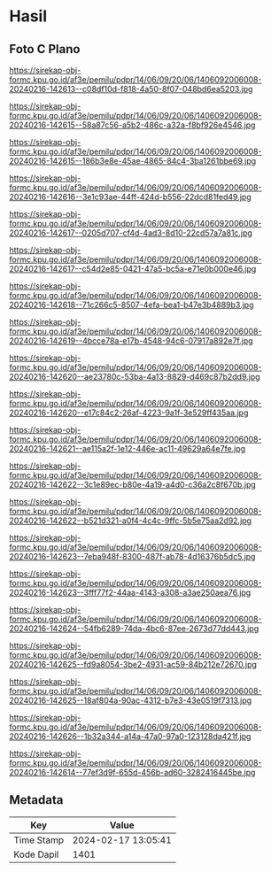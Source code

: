 # Hasil

## Foto C Plano

https://sirekap-obj-formc.kpu.go.id/af3e/pemilu/pdpr/14/06/09/20/06/1406092006008-20240216-142613--c08df10d-f818-4a50-8f07-048bd6ea5203.jpg

https://sirekap-obj-formc.kpu.go.id/af3e/pemilu/pdpr/14/06/09/20/06/1406092006008-20240216-142615--58a87c56-a5b2-486c-a32a-f8bf926e4546.jpg

https://sirekap-obj-formc.kpu.go.id/af3e/pemilu/pdpr/14/06/09/20/06/1406092006008-20240216-142615--186b3e8e-45ae-4865-84c4-3ba1261bbe69.jpg

https://sirekap-obj-formc.kpu.go.id/af3e/pemilu/pdpr/14/06/09/20/06/1406092006008-20240216-142616--3e1c93ae-44ff-424d-b556-22dcd81fed49.jpg

https://sirekap-obj-formc.kpu.go.id/af3e/pemilu/pdpr/14/06/09/20/06/1406092006008-20240216-142617--0205d707-cf4d-4ad3-8d10-22cd57a7a81c.jpg

https://sirekap-obj-formc.kpu.go.id/af3e/pemilu/pdpr/14/06/09/20/06/1406092006008-20240216-142617--c54d2e85-0421-47a5-bc5a-e71e0b000e46.jpg

https://sirekap-obj-formc.kpu.go.id/af3e/pemilu/pdpr/14/06/09/20/06/1406092006008-20240216-142618--71c266c5-8507-4efa-bea1-b47e3b4889b3.jpg

https://sirekap-obj-formc.kpu.go.id/af3e/pemilu/pdpr/14/06/09/20/06/1406092006008-20240216-142619--4bcce78a-e17b-4548-94c6-07917a892e7f.jpg

https://sirekap-obj-formc.kpu.go.id/af3e/pemilu/pdpr/14/06/09/20/06/1406092006008-20240216-142620--ae23780c-53ba-4a13-8829-d469c87b2dd9.jpg

https://sirekap-obj-formc.kpu.go.id/af3e/pemilu/pdpr/14/06/09/20/06/1406092006008-20240216-142620--e17c84c2-26af-4223-9a1f-3e529ff435aa.jpg

https://sirekap-obj-formc.kpu.go.id/af3e/pemilu/pdpr/14/06/09/20/06/1406092006008-20240216-142621--ae115a2f-1e12-446e-ac11-49629a64e7fe.jpg

https://sirekap-obj-formc.kpu.go.id/af3e/pemilu/pdpr/14/06/09/20/06/1406092006008-20240216-142622--3c1e89ec-b80e-4a19-a4d0-c36a2c8f670b.jpg

https://sirekap-obj-formc.kpu.go.id/af3e/pemilu/pdpr/14/06/09/20/06/1406092006008-20240216-142622--b521d321-a0f4-4c4c-9ffc-5b5e75aa2d92.jpg

https://sirekap-obj-formc.kpu.go.id/af3e/pemilu/pdpr/14/06/09/20/06/1406092006008-20240216-142623--7eba948f-8300-487f-ab78-4d16376b5dc5.jpg

https://sirekap-obj-formc.kpu.go.id/af3e/pemilu/pdpr/14/06/09/20/06/1406092006008-20240216-142623--3fff77f2-44aa-4143-a308-a3ae250aea76.jpg

https://sirekap-obj-formc.kpu.go.id/af3e/pemilu/pdpr/14/06/09/20/06/1406092006008-20240216-142624--54fb6289-74da-4bc6-87ee-2673d77dd443.jpg

https://sirekap-obj-formc.kpu.go.id/af3e/pemilu/pdpr/14/06/09/20/06/1406092006008-20240216-142625--fd9a8054-3be2-4931-ac59-84b212e72670.jpg

https://sirekap-obj-formc.kpu.go.id/af3e/pemilu/pdpr/14/06/09/20/06/1406092006008-20240216-142625--18af804a-90ac-4312-b7e3-43e0519f7313.jpg

https://sirekap-obj-formc.kpu.go.id/af3e/pemilu/pdpr/14/06/09/20/06/1406092006008-20240216-142626--1b32a344-a14a-47a0-97a0-123128da421f.jpg

https://sirekap-obj-formc.kpu.go.id/af3e/pemilu/pdpr/14/06/09/20/06/1406092006008-20240216-142614--77ef3d9f-655d-456b-ad60-3282416445be.jpg


## Metadata

| Key        | Value               |
| ---------- | ------------------- |
| Time Stamp | 2024-02-17 13:05:41 |
| Kode Dapil | 1401                |



